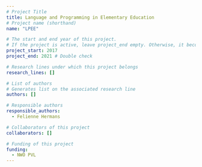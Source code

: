 ```yaml
---
# Project Title
title: Language and Programming in Elementary Education	
# Project name (shorthand)
name: "LPEE"

# The start and end year of this project.
# If the project is active, leave project_end empty. Otherwise, it becomes a past project.
project_start: 2017
project_end: 2021 # Double check

# Research lines under which this project belongs
research_lines: []

# List of authors 
# Generates list on the associated research line
authors: []

# Responsible authors
responsible_authors:
  - Felienne Hermans

# Collaborators of this project
collaborators: []

# Funding of this project
funding:
  - NWO PVL
---
```


